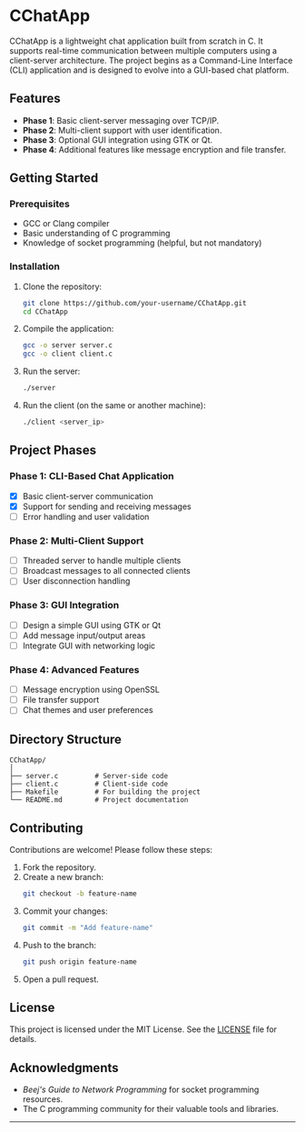 # CChatApp  

CChatApp is a lightweight chat application built from scratch in C. It supports real-time communication between multiple computers using a client-server architecture. The project begins as a Command-Line Interface (CLI) application and is designed to evolve into a GUI-based chat platform.

## Features  
- **Phase 1**: Basic client-server messaging over TCP/IP.  
- **Phase 2**: Multi-client support with user identification.  
- **Phase 3**: Optional GUI integration using GTK or Qt.  
- **Phase 4**: Additional features like message encryption and file transfer.  

## Getting Started  

### Prerequisites  
- GCC or Clang compiler  
- Basic understanding of C programming  
- Knowledge of socket programming (helpful, but not mandatory)  

### Installation  
1. Clone the repository:  
   ```bash
   git clone https://github.com/your-username/CChatApp.git
   cd CChatApp
   ```  
2. Compile the application:  
   ```bash
   gcc -o server server.c  
   gcc -o client client.c  
   ```  
3. Run the server:  
   ```bash
   ./server
   ```  
4. Run the client (on the same or another machine):  
   ```bash
   ./client <server_ip>
   ```  

## Project Phases  

### Phase 1: CLI-Based Chat Application  
- [x] Basic client-server communication  
- [x] Support for sending and receiving messages  
- [ ] Error handling and user validation  

### Phase 2: Multi-Client Support  
- [ ] Threaded server to handle multiple clients  
- [ ] Broadcast messages to all connected clients  
- [ ] User disconnection handling  

### Phase 3: GUI Integration  
- [ ] Design a simple GUI using GTK or Qt  
- [ ] Add message input/output areas  
- [ ] Integrate GUI with networking logic  

### Phase 4: Advanced Features  
- [ ] Message encryption using OpenSSL  
- [ ] File transfer support  
- [ ] Chat themes and user preferences  

## Directory Structure  
```
CChatApp/  
│  
├── server.c         # Server-side code  
├── client.c         # Client-side code  
├── Makefile         # For building the project  
└── README.md        # Project documentation  
```  

## Contributing  
Contributions are welcome! Please follow these steps:  
1. Fork the repository.  
2. Create a new branch:  
   ```bash
   git checkout -b feature-name
   ```  
3. Commit your changes:  
   ```bash
   git commit -m "Add feature-name"
   ```  
4. Push to the branch:  
   ```bash
   git push origin feature-name
   ```  
5. Open a pull request.  

## License  
This project is licensed under the MIT License. See the [LICENSE](LICENSE) file for details.  

## Acknowledgments  
- *Beej's Guide to Network Programming* for socket programming resources.  
- The C programming community for their valuable tools and libraries.  

---
